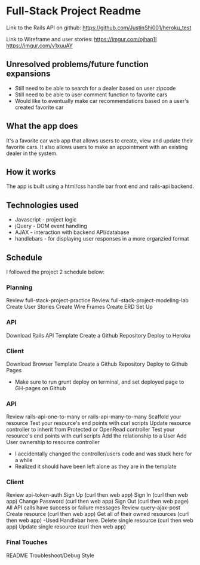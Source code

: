 # Full-Stack Project Readme

Link to the Rails API on github:
https://github.com/JustinShi001/heroku_test

Link to Wireframe and user stories:
https://imgur.com/ojhap1I
https://imgur.com/v1xuuAY

## Unresolved problems/future function expansions
- Still need to be able to search for a dealer based on user zipcode
- Still need to be able to user comment function to favorite cars
- Would like to eventually make car recommendations based on a user's created favorite car

## What the app does
It's a favorite car web app that allows users to create, view and update their favorite cars.
It also allows users to make an appointment with an existing dealer in the system.

## How it works
The app is built using a html/css handle bar front end and rails-api backend.

## Technologies used
- Javascript - project logic
- jQuery - DOM event handling
- AJAX - interaction with backend API/database
- handlebars - for displaying user responses in a more organzied format

## Schedule
I followed the project 2 schedule below:

### Planning
 Review full-stack-project-practice
 Review full-stack-project-modeling-lab
 Create User Stories
 Create Wire Frames
 Create ERD
Set Up
### API

 Download Rails API Template
 Create a Github Repository
 Deploy to Heroku
### Client

 Download Browser Template
 Create a Github Repository
 Deploy to Github Pages
  - Make sure to run grunt deploy on terminal, and set deployed page to GH-pages on Github
### API
 Review rails-api-one-to-many or rails-api-many-to-many
 Scaffold your resource
 Test your resource's end points with curl scripts
 Update resource controller to inherit from Protected or OpenRead controller
 Test your resource's end points with curl scripts
 Add the relationship to a User
 Add User ownership to resource controller
  - I accidentally changed the controller/users code and was stuck here for a while
  - Realized it should have been left alone as they are in the template
### Client
 Review api-token-auth
 Sign Up (curl then web app)
 Sign In (curl then web app)
 Change Password (curl then web app)
 Sign Out (curl then web page)
 All API calls have success or failure messages
 Review query-ajax-post
 Create resource (curl then web app)
 Get all of their owned resources (curl then web app)
  -Used Handlebar here.
 Delete single resource (curl then web app)
 Update single resource (curl then web app)
### Final Touches
 README
 Troubleshoot/Debug
 Style
